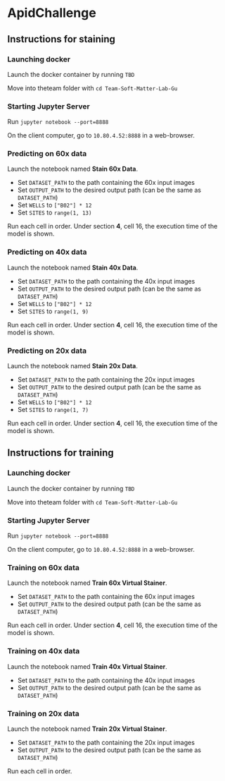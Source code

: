 # ApidChallenge

## Instructions for staining

### Launching docker

Launch the docker container by running `TBD`

Move into theteam folder with `cd Team-Soft-Matter-Lab-Gu`

### Starting Jupyter Server

Run `jupyter notebook --port=8888`

On the client computer, go to `10.80.4.52:8888` in a web-browser.

### Predicting on 60x data

Launch the notebook named **Stain 60x Data**.

* Set `DATASET_PATH` to the path containing the 60x input images
* Set `OUTPUT_PATH` to the desired output path (can be the same as `DATASET_PATH`)
* Set `WELLS` to `["B02"] * 12`
* Set `SITES` to `range(1, 13)`

Run each cell in order. Under section **4**, cell 16, the execution time of the model is shown.

### Predicting on 40x data

Launch the notebook named **Stain 40x Data**.

* Set `DATASET_PATH` to the path containing the 40x input images
* Set `OUTPUT_PATH` to the desired output path (can be the same as `DATASET_PATH`)
* Set `WELLS` to `["B02"] * 12`
* Set `SITES` to `range(1, 9)`

Run each cell in order. Under section **4**, cell 16, the execution time of the model is shown.

### Predicting on 20x data

Launch the notebook named **Stain 20x Data**.

* Set `DATASET_PATH` to the path containing the 20x input images
* Set `OUTPUT_PATH` to the desired output path (can be the same as `DATASET_PATH`)
* Set `WELLS` to `["B02"] * 12`
* Set `SITES` to `range(1, 7)`

Run each cell in order. Under section **4**, cell 16, the execution time of the model is shown.

## Instructions for training

### Launching docker

Launch the docker container by running `TBD`

Move into theteam folder with `cd Team-Soft-Matter-Lab-Gu`

### Starting Jupyter Server

Run `jupyter notebook --port=8888`

On the client computer, go to `10.80.4.52:8888` in a web-browser.

### Training on 60x data

Launch the notebook named **Train 60x Virtual Stainer**.

* Set `DATASET_PATH` to the path containing the 60x input images
* Set `OUTPUT_PATH` to the desired output path (can be the same as `DATASET_PATH`)

Run each cell in order. Under section **4**, cell 16, the execution time of the model is shown.

### Training on 40x data

Launch the notebook named **Train 40x Virtual Stainer**.

* Set `DATASET_PATH` to the path containing the 40x input images
* Set `OUTPUT_PATH` to the desired output path (can be the same as `DATASET_PATH`)


### Training on 20x data

Launch the notebook named **Train 20x Virtual Stainer**.

* Set `DATASET_PATH` to the path containing the 20x input images
* Set `OUTPUT_PATH` to the desired output path (can be the same as `DATASET_PATH`)

Run each cell in order. 

